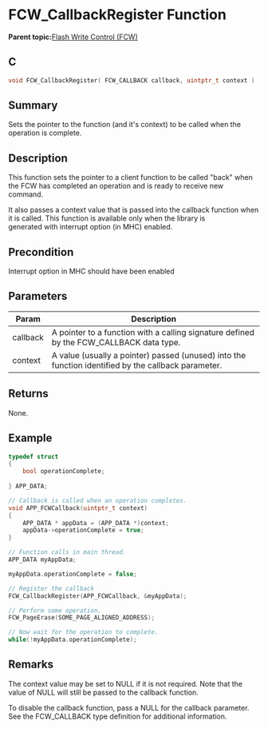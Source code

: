 # FCW\_CallbackRegister Function

**Parent topic:**[Flash Write Control \(FCW\)](GUID-90E21DD6-5AB3-4211-8633-884EC95A6246.md)

## C

```c
void FCW_CallbackRegister( FCW_CALLBACK callback, uintptr_t context )
```

## Summary

Sets the pointer to the function \(and it's context\) to be called when the operation is complete.

## Description

This function sets the pointer to a client function to be called "back" when the FCW has completed an operation and is ready to receive new command.

It also passes a context value that is passed into the callback function when it is called. This function is available only when the library is<br />generated with interrupt option \(in MHC\) enabled.

## Precondition

Interrupt option in MHC should have been enabled

## Parameters

|Param|Description|
|-----|-----------|
|callback|A pointer to a function with a calling signature defined by the FCW\_CALLBACK data type.|
|context|A value \(usually a pointer\) passed \(unused\) into the function identified by the callback parameter.|

## Returns

None.

## Example

```c
typedef struct
{
    bool operationComplete;
    
} APP_DATA;

// Callback is called when an operation completes.
void APP_FCWCallback(uintptr_t context)
{
    APP_DATA * appData = (APP_DATA *)context;
    appData->operationComplete = true;
}

// Function calls in main thread.
APP_DATA myAppData;

myAppData.operationComplete = false;

// Register the callback
FCW_CallbackRegister(APP_FCWCallback, &myAppData);

// Perform some operation.
FCW_PageErase(SOME_PAGE_ALIGNED_ADDRESS);

// Now wait for the operation to complete.
while(!myAppData.operationComplete);

```

## Remarks

The context value may be set to NULL if it is not required. Note that the value of NULL will still be passed to the callback function.

To disable the callback function, pass a NULL for the callback parameter. See the FCW\_CALLBACK type definition for additional information.

